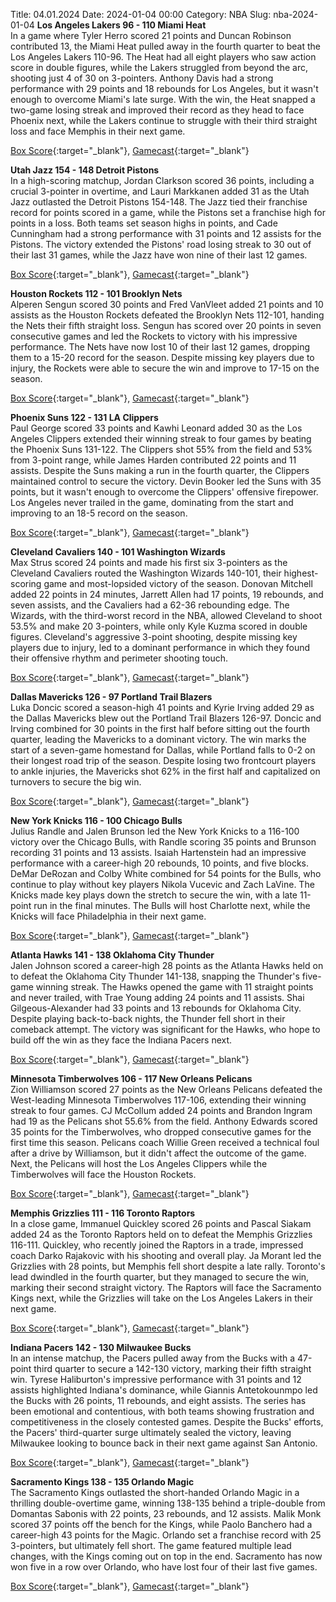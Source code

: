 Title: 04.01.2024
Date: 2024-01-04 00:00
Category: NBA 
Slug: nba-2024-01-04 
**Los Angeles Lakers 96 - 110 Miami Heat**  
In a game where Tyler Herro scored 21 points and Duncan Robinson contributed 13, the Miami Heat pulled away in the fourth quarter to beat the Los Angeles Lakers 110-96. The Heat had all eight players who saw action score in double figures, while the Lakers struggled from beyond the arc, shooting just 4 of 30 on 3-pointers. Anthony Davis had a strong performance with 29 points and 18 rebounds for Los Angeles, but it wasn't enough to overcome Miami's late surge. With the win, the Heat snapped a two-game losing streak and improved their record as they head to face Phoenix next, while the Lakers continue to struggle with their third straight loss and face Memphis in their next game. 

[Box Score](https://www.nba.com/game/mia-vs-lal-0022300475/box-score){:target="_blank"}, [Gamecast](https://www.nba.com/game/mia-vs-lal-0022300475){:target="_blank"}<br>

**Utah Jazz 154 - 148 Detroit Pistons**  
In a high-scoring matchup, Jordan Clarkson scored 36 points, including a crucial 3-pointer in overtime, and Lauri Markkanen added 31 as the Utah Jazz outlasted the Detroit Pistons 154-148. The Jazz tied their franchise record for points scored in a game, while the Pistons set a franchise high for points in a loss. Both teams set season highs in points, and Cade Cunningham had a strong performance with 31 points and 12 assists for the Pistons. The victory extended the Pistons' road losing streak to 30 out of their last 31 games, while the Jazz have won nine of their last 12 games. 

[Box Score](https://www.nba.com/game/det-vs-uta-0022300474/box-score){:target="_blank"}, [Gamecast](https://www.nba.com/game/det-vs-uta-0022300474){:target="_blank"}<br>

**Houston Rockets 112 - 101 Brooklyn Nets**  
Alperen Sengun scored 30 points and Fred VanVleet added 21 points and 10 assists as the Houston Rockets defeated the Brooklyn Nets 112-101, handing the Nets their fifth straight loss. Sengun has scored over 20 points in seven consecutive games and led the Rockets to victory with his impressive performance. The Nets have now lost 10 of their last 12 games, dropping them to a 15-20 record for the season. Despite missing key players due to injury, the Rockets were able to secure the win and improve to 17-15 on the season. 

[Box Score](https://www.nba.com/game/bkn-vs-hou-0022300469/box-score){:target="_blank"}, [Gamecast](https://www.nba.com/game/bkn-vs-hou-0022300469){:target="_blank"}<br>

**Phoenix Suns 122 - 131 LA Clippers**  
Paul George scored 33 points and Kawhi Leonard added 30 as the Los Angeles Clippers extended their winning streak to four games by beating the Phoenix Suns 131-122. The Clippers shot 55% from the field and 53% from 3-point range, while James Harden contributed 22 points and 11 assists. Despite the Suns making a run in the fourth quarter, the Clippers maintained control to secure the victory. Devin Booker led the Suns with 35 points, but it wasn't enough to overcome the Clippers' offensive firepower. Los Angeles never trailed in the game, dominating from the start and improving to an 18-5 record on the season. 

[Box Score](https://www.nba.com/game/lac-vs-phx-0022300473/box-score){:target="_blank"}, [Gamecast](https://www.nba.com/game/lac-vs-phx-0022300473){:target="_blank"}<br>

**Cleveland Cavaliers 140 - 101 Washington Wizards**  
Max Strus scored 24 points and made his first six 3-pointers as the Cleveland Cavaliers routed the Washington Wizards 140-101, their highest-scoring game and most-lopsided victory of the season. Donovan Mitchell added 22 points in 24 minutes, Jarrett Allen had 17 points, 19 rebounds, and seven assists, and the Cavaliers had a 62-36 rebounding edge. The Wizards, with the third-worst record in the NBA, allowed Cleveland to shoot 53.5% and make 20 3-pointers, while only Kyle Kuzma scored in double figures. Cleveland's aggressive 3-point shooting, despite missing key players due to injury, led to a dominant performance in which they found their offensive rhythm and perimeter shooting touch. 

[Box Score](https://www.nba.com/game/was-vs-cle-0022300465/box-score){:target="_blank"}, [Gamecast](https://www.nba.com/game/was-vs-cle-0022300465){:target="_blank"}<br>

**Dallas Mavericks 126 - 97 Portland Trail Blazers**  
Luka Doncic scored a season-high 41 points and Kyrie Irving added 29 as the Dallas Mavericks blew out the Portland Trail Blazers 126-97. Doncic and Irving combined for 30 points in the first half before sitting out the fourth quarter, leading the Mavericks to a dominant victory. The win marks the start of a seven-game homestand for Dallas, while Portland falls to 0-2 on their longest road trip of the season. Despite losing two frontcourt players to ankle injuries, the Mavericks shot 62% in the first half and capitalized on turnovers to secure the big win. 

[Box Score](https://www.nba.com/game/por-vs-dal-0022300472/box-score){:target="_blank"}, [Gamecast](https://www.nba.com/game/por-vs-dal-0022300472){:target="_blank"}<br>

**New York Knicks 116 - 100 Chicago Bulls**  
Julius Randle and Jalen Brunson led the New York Knicks to a 116-100 victory over the Chicago Bulls, with Randle scoring 35 points and Brunson recording 31 points and 13 assists. Isaiah Hartenstein had an impressive performance with a career-high 20 rebounds, 10 points, and five blocks. DeMar DeRozan and Colby White combined for 54 points for the Bulls, who continue to play without key players Nikola Vucevic and Zach LaVine. The Knicks made key plays down the stretch to secure the win, with a late 11-point run in the final minutes. The Bulls will host Charlotte next, while the Knicks will face Philadelphia in their next game. 

[Box Score](https://www.nba.com/game/chi-vs-nyk-0022300468/box-score){:target="_blank"}, [Gamecast](https://www.nba.com/game/chi-vs-nyk-0022300468){:target="_blank"}<br>

**Atlanta Hawks 141 - 138 Oklahoma City Thunder**  
Jalen Johnson scored a career-high 28 points as the Atlanta Hawks held on to defeat the Oklahoma City Thunder 141-138, snapping the Thunder's five-game winning streak. The Hawks opened the game with 11 straight points and never trailed, with Trae Young adding 24 points and 11 assists. Shai Gilgeous-Alexander had 33 points and 13 rebounds for Oklahoma City. Despite playing back-to-back nights, the Thunder fell short in their comeback attempt. The victory was significant for the Hawks, who hope to build off the win as they face the Indiana Pacers next. 

[Box Score](https://www.nba.com/game/okc-vs-atl-0022300467/box-score){:target="_blank"}, [Gamecast](https://www.nba.com/game/okc-vs-atl-0022300467){:target="_blank"}<br>

**Minnesota Timberwolves 106 - 117 New Orleans Pelicans**  
Zion Williamson scored 27 points as the New Orleans Pelicans defeated the West-leading Minnesota Timberwolves 117-106, extending their winning streak to four games. CJ McCollum added 24 points and Brandon Ingram had 19 as the Pelicans shot 55.6% from the field. Anthony Edwards scored 35 points for the Timberwolves, who dropped consecutive games for the first time this season. Pelicans coach Willie Green received a technical foul after a drive by Williamson, but it didn't affect the outcome of the game. Next, the Pelicans will host the Los Angeles Clippers while the Timberwolves will face the Houston Rockets. 

[Box Score](https://www.nba.com/game/nop-vs-min-0022300471/box-score){:target="_blank"}, [Gamecast](https://www.nba.com/game/nop-vs-min-0022300471){:target="_blank"}<br>

**Memphis Grizzlies 111 - 116 Toronto Raptors**  
In a close game, Immanuel Quickley scored 26 points and Pascal Siakam added 24 as the Toronto Raptors held on to defeat the Memphis Grizzlies 116-111. Quickley, who recently joined the Raptors in a trade, impressed coach Darko Rajakovic with his shooting and overall play. Ja Morant led the Grizzlies with 28 points, but Memphis fell short despite a late rally. Toronto's lead dwindled in the fourth quarter, but they managed to secure the win, marking their second straight victory. The Raptors will face the Sacramento Kings next, while the Grizzlies will take on the Los Angeles Lakers in their next game. 

[Box Score](https://www.nba.com/game/tor-vs-mem-0022300470/box-score){:target="_blank"}, [Gamecast](https://www.nba.com/game/tor-vs-mem-0022300470){:target="_blank"}<br>

**Indiana Pacers 142 - 130 Milwaukee Bucks**  
In an intense matchup, the Pacers pulled away from the Bucks with a 47-point third quarter to secure a 142-130 victory, marking their fifth straight win. Tyrese Haliburton's impressive performance with 31 points and 12 assists highlighted Indiana's dominance, while Giannis Antetokounmpo led the Bucks with 26 points, 11 rebounds, and eight assists. The series has been emotional and contentious, with both teams showing frustration and competitiveness in the closely contested games. Despite the Bucks' efforts, the Pacers' third-quarter surge ultimately sealed the victory, leaving Milwaukee looking to bounce back in their next game against San Antonio. 

[Box Score](https://www.nba.com/game/mil-vs-ind-0022300466/box-score){:target="_blank"}, [Gamecast](https://www.nba.com/game/mil-vs-ind-0022300466){:target="_blank"}<br>

**Sacramento Kings 138 - 135 Orlando Magic**  
The Sacramento Kings outlasted the short-handed Orlando Magic in a thrilling double-overtime game, winning 138-135 behind a triple-double from Domantas Sabonis with 22 points, 23 rebounds, and 12 assists. Malik Monk scored 37 points off the bench for the Kings, while Paolo Banchero had a career-high 43 points for the Magic. Orlando set a franchise record with 25 3-pointers, but ultimately fell short. The game featured multiple lead changes, with the Kings coming out on top in the end. Sacramento has now won five in a row over Orlando, who have lost four of their last five games. 

[Box Score](https://www.nba.com/game/orl-vs-sac-0022300476/box-score){:target="_blank"}, [Gamecast](https://www.nba.com/game/orl-vs-sac-0022300476){:target="_blank"}<br>

